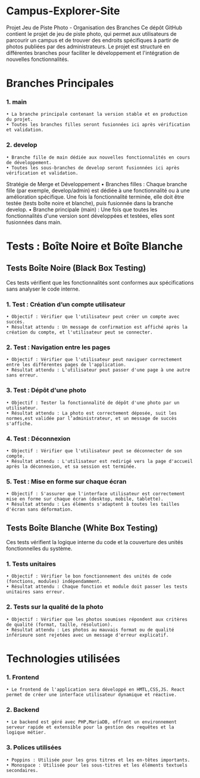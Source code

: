 # Campus-Explorer-Site
Projet Jeu de Piste Photo - Organisation des Branches
Ce dépôt GitHub contient le projet de jeu de piste photo, qui permet aux utilisateurs de parcourir un campus et de trouver des endroits spécifiques à partir de photos publiées par des administrateurs. Le projet est structuré en différentes branches pour faciliter le développement et l'intégration de nouvelles fonctionnalités.

# Branches Principales
### 1. main
    • La branche principale contenant la version stable et en production du projet. 
    • Toutes les branches filles seront fusionnées ici après vérification et validation. 
### 2. develop
    • Branche fille de main dédiée aux nouvelles fonctionnalités en cours de développement. 
    • Toutes les sous-branches de develop seront fusionnées ici après vérification et validation.

Stratégie de Merge et Développement
    • Branches filles : Chaque branche fille (par exemple, develop/admin) est dédiée à une fonctionnalité ou à une amélioration spécifique. Une fois la fonctionnalité terminée, elle doit être testée (tests boîte noire et blanche), puis fusionnée dans la branche develop. 
    • Branche principale (main) : Une fois que toutes les fonctionnalités d'une version sont développées et testées, elles sont fusionnées dans main. 

# Tests : Boîte Noire et Boîte Blanche
## Tests Boîte Noire (Black Box Testing)
Ces tests vérifient que les fonctionnalités sont conformes aux spécifications sans analyser le code interne.
### 1. Test : Création d’un compte utilisateur
    • Objectif : Vérifier que l'utilisateur peut créer un compte avec succès. 
    • Résultat attendu : Un message de confirmation est affiché après la création du compte, et l'utilisateur peut se connecter. 
### 2. Test : Navigation entre les pages
    • Objectif : Vérifier que l'utilisateur peut naviguer correctement entre les différentes pages de l'application. 
    • Résultat attendu : L'utilisateur peut passer d'une page à une autre sans erreur. 
### 3. Test : Dépôt d'une photo
    • Objectif : Tester la fonctionnalité de dépôt d'une photo par un utilisateur. 
    • Résultat attendu : La photo est correctement déposée, suit les normes,est validée par l’administrateur, et un message de succès s'affiche. 
### 4. Test : Déconnexion
    • Objectif : Vérifier que l'utilisateur peut se déconnecter de son compte. 
    • Résultat attendu : L'utilisateur est redirigé vers la page d'accueil après la déconnexion, et sa session est terminée. 
### 5. Test : Mise en forme sur chaque écran
    • Objectif : S'assurer que l'interface utilisateur est correctement mise en forme sur chaque écran (desktop, mobile, tablette). 
    • Résultat attendu : Les éléments s'adaptent à toutes les tailles d'écran sans déformation. 

## Tests Boîte Blanche (White Box Testing)
Ces tests vérifient la logique interne du code et la couverture des unités fonctionnelles du système.
### 1. Tests unitaires
    • Objectif : Vérifier le bon fonctionnement des unités de code (fonctions, modules) indépendamment. 
    • Résultat attendu : Chaque fonction et module doit passer les tests unitaires sans erreur. 
### 2. Tests sur la qualité de la photo
    • Objectif : Vérifier que les photos soumises répondent aux critères de qualité (format, taille, résolution). 
    • Résultat attendu : Les photos au mauvais format ou de qualité inférieure sont rejetées avec un message d'erreur explicatif. 


# Technologies utilisées
### 1. Frontend
    • Le frontend de l'application sera développé en HMTL,CSS,JS. React permet de créer une interface utilisateur dynamique et réactive. 
### 2. Backend
    • Le backend est géré avec PHP,MariaDB, offrant un environnement serveur rapide et extensible pour la gestion des requêtes et la logique métier. 
### 3. Polices utilisées
    • Poppins : Utilisée pour les gros titres et les en-têtes importants. 
    • Monospace : Utilisée pour les sous-titres et les éléments textuels secondaires. 

